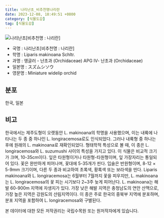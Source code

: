 ```yaml
---
title: 나리난초_비추천명나리란
date: 2023-12-08, 18:49:51 +0800
category: [식물도감]
tag: [식물도감]
---
```




![나리난초[비추천명 : 나리란]](http://www.nature.go.kr/fileUpload/plants/basic/Orchidaceae/Liparis/15370/1_th2.JPG)
- 국명 : 나리난초[비추천명 : 나리란]
- 학명 : Liparis makinoana Schltr.
- 과명 : 앵글러 - 난초과 (Orchidaceae) APG Ⅳ- 난초과 (Orchidaceae)
- 일본명 : スズムシソウ
- 영문명 : Miniature widelip orchid


## 분포
한국, 일본
## 비고
한국에서는 제주도형이 오랫동안 L. makinoana의 학명을 사용했으며, 이는 내륙에 나타나는 두 종 중 하나인 L. longiracemosa로도 인식되었다. 그러나 내륙형 중 하나는 후에 원래의 L. makinoana로 재확인되었다. 형태학적 특성으로 볼 때, 이 종은 L. longiracemosa와 L. suzumushi 사이의 특성을 가지고 있다. 이 식물은 비교적 크기가 크며, 10-35cm이다. 잎은 타원형이거나 타원형-타원형이며, 잎 가장자리는 통일되어 있다. 꽃은 완만하게 피어나며, 꽃대에 5-35개가 핀다. 입술은 반원형이며, 8-12 × 5-9mm 크기이며, 다른 두 종과 비교하여 초록색, 황록색 또는 보라색을 띤다. Liparis makinoana와 L. longiracemosa는 6월부터 7월까지 꽃을 피우지만, L. makinoana는 L. longiracemosa의 꽃 피는 시기보다 2~3주 늦게 피어난다. L. makinoana는 해발 60-900m 지역에 자생지가 있다. 가장 낮은 해발 지역은 충청남도의 연안 산맥으로, 가장 높은 지역은 강원도의 산림지역이다. 이 종은 주로 한국의 중북부 지역에 분포하며, 분포 지역을 포함하여 L. longiracemosa와 구별된다.






본 데이터에 대한 모든 저작권리는 국립수목원 또는 원저작자에게 있습니다.

